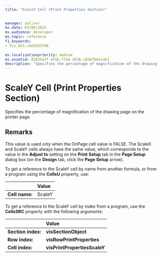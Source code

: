 ```yaml
---
title: "ScaleY Cell (Print Properties Section)"
 
 
manager: soliver
ms.date: 03/09/2015
ms.audience: Developer
ms.topic: reference
f1_keywords:
- Vis_DSS.chm1033788
 
ms.localizationpriority: medium
ms.assetid: 02835aff-455b-ffeb-d53b-28387b6ce361
description: "Specifies the percentage of magnification of the drawing page on the printer page."
---
```


# ScaleY Cell (Print Properties Section)

Specifies the percentage of magnification of the drawing page on the printer page.
  
## Remarks

This value is used only when the OnPage cell value is FALSE. The ScaleX and ScaleY cells always have the same value, which corresponds to the value in the **Adjust to** setting on the **Print Setup** tab in the **Page Setup** dialog box (on the **Design** tab, click the **Page Setup** arrow). 
  
To get a reference to the ScaleY cell by name from another formula, or from a program using the **CellsU** property, use: 
  
||Value |
|:-----|:-----|
|**Cell name:**  <br/> |ScaleY  <br/> |
   
To get a reference to the ScaleY cell by index from a program, use the **CellsSRC** property with the following arguments: 
  
||Value |
|:-----|:-----|
|**Section index:**  <br/> |**visSectionObject** <br/> |
|**Row index:**  <br/> |**visRowPrintProperties** <br/> |
|**Cell index:**  <br/> |**visPrintPropertiesScaleY** <br/> |
   


